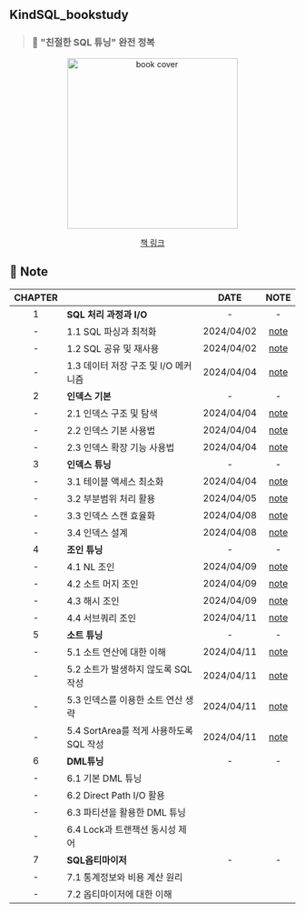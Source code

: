 ## KindSQL_bookstudy

> ### 📕 "친절한 SQL 튜닝" 완전 정복

<div align="center">
  <img src="https://image.yes24.com/goods/61254539/XL" alt="book cover" width="300"/>
  <br>
  
  [책 링크](https://www.yes24.com/Product/Goods/61254539)
</div>

## 🎊 Note

<div align="center">
  
|CHAPTER||DATE|NOTE|
| :--------: | :-----------|:---------------------------------------: |:------:|
|1|**SQL 처리 과정과 I/O**|-|-|
|-|1.1 SQL 파싱과 최적화|2024/04/02|[note](https://github.com/ChoiSeEun/KindSQL_bookstudy/blob/main/Chapter01/Ch1-1.%20SQL%20%ED%8C%8C%EC%8B%B1%EA%B3%BC%20%EC%B5%9C%EC%A0%81%ED%99%94.md)|
|-|1.2 SQL 공유 및 재사용|2024/04/02|[note](https://github.com/ChoiSeEun/KindSQL_bookstudy/blob/main/Chapter01/Ch1-2.%20SQL%20%EA%B3%B5%EC%9C%A0%20%EB%B0%8F%20%EC%9E%AC%EC%82%AC%EC%9A%A9.md)|
|-|1.3 데이터 저장 구조 및 I/O 메커니즘|2024/04/04|[note](https://github.com/ChoiSeEun/KindSQL_bookstudy/blob/main/Chapter01/Ch1-3.%20%EB%8D%B0%EC%9D%B4%ED%84%B0%20%EC%A0%80%EC%9E%A5%20%EA%B5%AC%EC%A1%B0%20%EB%B0%8F%20IO%20%EB%A9%94%EC%BB%A4%EB%8B%88%EC%A6%98.md)|
|2|**인덱스 기본**|-|-|
|-|2.1 인덱스 구조 및 탐색|2024/04/04|[note](https://github.com/ChoiSeEun/KindSQL_bookstudy/blob/main/Chapter02/Ch2-1.%20%EC%9D%B8%EB%8D%B1%EC%8A%A4%20%EA%B5%AC%EC%A1%B0%20%EB%B0%8F%20%ED%83%90%EC%83%89.md)|
|-|2.2 인덱스 기본 사용법|2024/04/04|[note](https://github.com/ChoiSeEun/KindSQL_bookstudy/blob/main/Chapter02/Ch2-2.%20%EC%9D%B8%EB%8D%B1%EC%8A%A4%20%EA%B8%B0%EB%B3%B8%20%EC%82%AC%EC%9A%A9%EB%B2%95.md)|
|-|2.3 인덱스 확장 기능 사용법|2024/04/04|[note](https://github.com/ChoiSeEun/KindSQL_bookstudy/blob/main/Chapter02/Ch2-3.%20%EC%9D%B8%EB%8D%B1%EC%8A%A4%20%ED%99%95%EC%9E%A5%EA%B8%B0%EB%8A%A5%20%EC%82%AC%EC%9A%A9%EB%B2%95.md)|
|3|**인덱스 튜닝**|-|-|
|-|3.1 테이블 액세스 최소화|2024/04/04|[note](https://github.com/ChoiSeEun/KindSQL_bookstudy/blob/main/Chapter03/Ch3-1.%20%ED%85%8C%EC%9D%B4%EB%B8%94%20%EC%95%A1%EC%84%B8%EC%8A%A4%20%EC%B5%9C%EC%86%8C%ED%99%94.md)|
|-|3.2 부분범위 처리 활용|2024/04/05|[note](https://github.com/ChoiSeEun/KindSQL_bookstudy/blob/main/Chapter03/Ch3-2.%20%EB%B6%80%EB%B6%84%EB%B2%94%EC%9C%84%20%EC%B2%98%EB%A6%AC%20%ED%99%9C%EC%9A%A9.md)|
|-|3.3 인덱스 스캔 효율화|2024/04/08|[note](https://github.com/ChoiSeEun/KindSQL_bookstudy/blob/main/Chapter03/Ch3-3.%20%EC%9D%B8%EB%8D%B1%EC%8A%A4%20%EC%8A%A4%EC%BA%94%20%ED%9A%A8%EC%9C%A8%ED%99%94.md)|
|-|3.4 인덱스 설계|2024/04/08|[note](https://github.com/ChoiSeEun/KindSQL_bookstudy/blob/main/Chapter03/Ch3-4.%20%EC%9D%B8%EB%8D%B1%EC%8A%A4%20%EC%84%A4%EA%B3%84.md)|
|4|**조인 튜닝**|-|-|
|-|4.1 NL 조인|2024/04/09|[note](https://github.com/ChoiSeEun/KindSQL_bookstudy/blob/main/Chapter04/Ch4-1.%20NL%EC%A1%B0%EC%9D%B8.md)|
|-|4.2 소트 머지 조인|2024/04/09|[note](https://github.com/ChoiSeEun/KindSQL_bookstudy/blob/main/Chapter04/Ch4-2.%20%EC%86%8C%ED%8A%B8%20%EB%A8%B8%EC%A7%80%20%EC%A1%B0%EC%9D%B8.md)|
|-|4.3 해시 조인|2024/04/09|[note](https://github.com/ChoiSeEun/KindSQL_bookstudy/blob/main/Chapter04/Ch4-3.%20%ED%95%B4%EC%8B%9C%20%EC%A1%B0%EC%9D%B8.md)|
|-|4.4 서브쿼리 조인|2024/04/11|[note](https://github.com/ChoiSeEun/KindSQL_bookstudy/blob/main/Chapter04/Ch4-4.%20%EC%84%9C%EB%B8%8C%EC%BF%BC%EB%A6%AC%20%EC%A1%B0%EC%9D%B8.md)|
|5|**소트 튜닝**|-|-|
|-|5.1 소트 연산에 대한 이해|2024/04/11|[note](https://github.com/ChoiSeEun/KindSQL_bookstudy/blob/main/Chapter05/Ch5-1.%20%EC%86%8C%ED%8A%B8%20%EC%97%B0%EC%82%B0%EC%97%90%20%EB%8C%80%ED%95%9C%20%EC%9D%B4%ED%95%B4.md)|
|-|5.2 소트가 발생하지 않도록 SQL 작성|2024/04/11|[note](https://github.com/ChoiSeEun/KindSQL_bookstudy/blob/main/Chapter05/Ch5-2.%20%EC%86%8C%ED%8A%B8%EA%B0%80%20%EB%B0%9C%EC%83%9D%ED%95%98%EC%A7%80%20%EC%95%8A%EB%8F%84%EB%A1%9D%20SQL%20%EC%9E%91%EC%84%B1.md)|
|-|5.3 인덱스를 이용한 소트 연산 생략|2024/04/11|[note](https://github.com/ChoiSeEun/KindSQL_bookstudy/blob/main/Chapter05/Ch5-3.%20%EC%9D%B8%EB%8D%B1%EC%8A%A4%EB%A5%BC%20%EC%9D%B4%EC%9A%A9%ED%95%9C%20%EC%86%8C%ED%8A%B8%20%EC%97%B0%EC%82%B0%20%EC%83%9D%EB%9E%B5.md)|
|-|5.4 SortArea를 적게 사용하도록 SQL 작성|2024/04/11|[note](https://github.com/ChoiSeEun/KindSQL_bookstudy/blob/main/Chapter05/Ch5-4.%20Sort%20Area%EB%A5%BC%20%EC%A0%81%EA%B2%8C%20%EC%82%AC%EC%9A%A9%ED%95%98%EB%8F%84%EB%A1%9D%20SQL%20%EC%9E%91%EC%84%B1.md)|
|6|**DML튜닝**|-|-|
|-|6.1 기본 DML 튜닝|||
|-|6.2 Direct Path I/O 활용|||
|-|6.3 파티션을 활용한 DML 튜닝|||
|-|6.4 Lock과 트랜잭션 동시성 제어|||
|7|**SQL옵티마이저**|-|-|
|-|7.1 통계정보와 비용 계산 원리|||
|-|7.2 옵티마이저에 대한 이해|||

</div>
